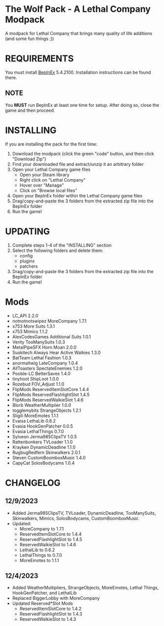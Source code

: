 # The Wolf Pack - A Lethal Company Modpack
A modpack for Lethal Company that brings many quality of life additions (and some fun things ;))

# REQUIREMENTS
You must install [BepInEx](https://thunderstore.io/c/lethal-company/p/BepInEx/BepInExPack/) 5.4.2100. 
Installation instructions can be found there. 
## NOTE
You **MUST** run BepInEx at least one time for setup. After doing so, close the game and then proceed.

# INSTALLING
If you are installing the pack for the first time:
1. Download the modpack (click the green "code" button, and then click "Download Zip")
2. Find your downloaded file and extract/unzip it an arbitrary folder
3. Open your Lethal Company game files
    - Open your Steam library
    - Right click on "Lethal Company"
    - Hover over "Manage"
    - Click on "Browse local files"
4. Open your BepInEx folder within the Lethal Company game files
5. Drag/copy-and-paste the 3 folders from the extracted zip file into the BepInEx folder
6. Run the game!

# UPDATING
1. Complete steps 1-4 of the "INSTALLING" section
2. Select the following folders and delete them:
    - config
    - plugins
    - patchers
3. Drag/copy-and-paste the 3 folders from the extracted zip file into the BepInEx folder
4. Run the game!

# Mods
- LC_API                                2.2.0
- notnotnotswipez MoreCompany           1.7.1
- x753 More Suits                       1.3.1
- x753 Mimics                           1.1.2
- AlexCodesGames Additional Suits       1.0.1
- Verity TooManySuits                   1.0.3
- MetalPipeSFX Horn Moan                2.0.0
- Suskitech Always Hear Active Walkies  1.3.0
- BatTeam Lethal Fashion                1.0.3
- anormaltwig LateCompany               1.0.4
- AllToasters SpectateEnemies           1.2.0
- Pooble-LC BetterSaves                 1.4.0
- tinyhoot ShipLoot                     1.0.0
- Rozebud FOV_Adjust                    1.1.0
- FlipMods ReservedItemSlotCore         1.4.4
- FlipMods ReservedFlashlightSlot       1.4.5
- FlipMods ReservedWalkieSlot           1.4.6
- Blorb WeatherMultiplier               1.0.0
- togglemybits StrangeObjects           1.2.1
- Sligili MoreEmotes                    1.1.1
- Evaisa LethaLib                       0.6.2
- Evasia HookGenPatcher                 0.0.5
- Evasia LethalThings                   0.7.0
- Sylveon Jerma985ClipsTV               1.0.5
- Rattenbonkers TVLoader                1.1.0
- Krayken DynamicDeadline               1.1.0
- RugbugRedfern Skinwalkers             2.0.1
- Steven CustomBoomboxMusic             1.4.0
- CapyCat SolosBodycams                 1.0.4

# CHANGELOG
## 12/9/2023
- Added Jerma985ClipsTV, TVLoader, DynamicDeadline, TooManySuits, Skinwalkers, Mimics, SolosBodycams, CustomBoomboxMusic
- Updated:
    - MoreCompany to 1.7.1
    - ReservedItemSlotCore to 1.4.4
    - ReservedFlashlightSlot to 1.4.5
    - ReservedWalkieSlot to 1.4.6
    - LethalLib to 0.6.2
    - LethalThings to 0.7.0
    - MoreEmotes to 1.1.1

## 12/4/2023
- Added WeatherMultipliers, StrangeObjects, MoreEmotes, Lethal Things, HookGenPatcher, and LethalLib
- Replaced BiggerLobby with MoreCompany
- Updated Reserved*Slot Mods
    - ReservedItemSlotCore to 1.4.2
    - ReservedFlashlightSlot to 1.4.3
    - ReservedWalkieSlot to 1.4.3
